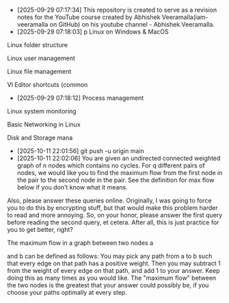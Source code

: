 - [2025-09-29 07:17:34] This repository is created to serve as a revision notes for the YouTube course created by Abhishek Veeramalla(iam-veeramalla on GitHub) on his youtube channel - Abhishek.Veeramalla.
- [2025-09-29 07:18:03] p Linux on Windows & MacOS
Linux folder structure
Linux user management
Linux file management
VI Editor shortcuts (common
- [2025-09-29 07:18:12] Process management
Linux system monitoring
Basic Networking in Linux
Disk and Storage mana
- [2025-10-11 22:01:56] git push -u origin main
- [2025-10-11 22:02:06] You are given an undirected connected weighted graph of n nodes which contains no cycles. For q different pairs of nodes, we would like you to find the maximum flow from the first node in the pair to the second node in the pair. See the definition for max flow below if you don't know what it means.

Also, please answer these queries online. Originally, I was going to force you to do this by encrypting stuff, but that would make this problem harder to read and more annoying. So, on your honor, please answer the first query before reading the second query, et cetera. After all, this is just practice for you to get better, right?

The maximum flow in a graph between two nodes a
and b can be defined as follows: You may pick any path from a to b such that every edge on that path has a positive weight. Then you may subtract 1 from the weight of every edge on that path, and add 1 to your answer. Keep doing this as many times as you would like. The "maximum flow" between the two nodes is the greatest that your answer could possibly be, if you choose your paths optimally at every step.
